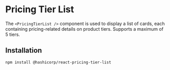 # Pricing Tier List

The `<PricingTierList />` component is used to display a list of cards, each containing pricing-related details on product tiers. Supports a maximum of 5 tiers.

## Installation

```sh
npm install @hashicorp/react-pricing-tier-list
```
